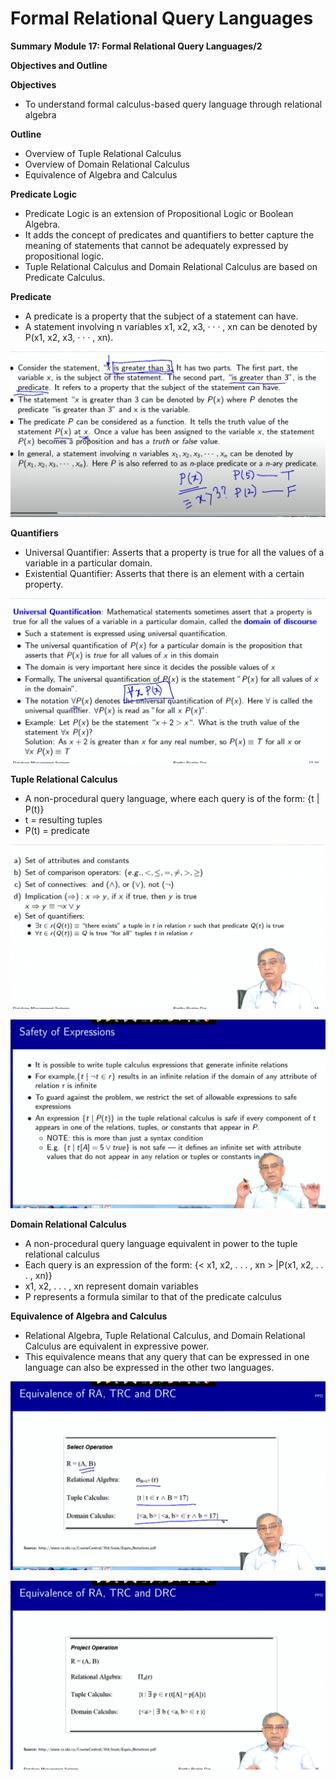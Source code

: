 # Formal Relational Query Languages

**Summary**
**Module 17: Formal Relational Query Languages/2**

**Objectives and Outline**

**Objectives**

* To understand formal calculus-based query language through relational algebra

**Outline**

* Overview of Tuple Relational Calculus
* Overview of Domain Relational Calculus
* Equivalence of Algebra and Calculus

**Predicate Logic**

* Predicate Logic is an extension of Propositional Logic or Boolean Algebra.
* It adds the concept of predicates and quantifiers to better capture the meaning of statements that cannot be adequately expressed by propositional logic.
* Tuple Relational Calculus and Domain Relational Calculus are based on Predicate Calculus.

**Predicate**

* A predicate is a property that the subject of a statement can have.
* A statement involving n variables x1, x2, x3, · · · , xn can be denoted by P(x1, x2, x3, · · · , xn).

![1719153403033](image/Lecture4.2-FormalRelationalQueryLanguages2_annotated/1719153403033.png)

**Quantifiers**

* Universal Quantifier: Asserts that a property is true for all the values of a variable in a particular domain.
* Existential Quantifier: Asserts that there is an element with a certain property.

![1719153604051](image/Lecture4.2-FormalRelationalQueryLanguages2_annotated/1719153604051.png)



**Tuple Relational Calculus**

* A non-procedural query language, where each query is of the form:
  {t | P(t)}
* t = resulting tuples
* P(t) = predicate

![1719154152965](image/Lecture4.2-FormalRelationalQueryLanguages2_annotated/1719154152965.png)


![1719154511867](image/Lecture4.2-FormalRelationalQueryLanguages2_annotated/1719154511867.png)

**Domain Relational Calculus**

* A non-procedural query language equivalent in power to the tuple relational calculus
* Each query is an expression of the form:
  {< x1, x2, . . . , xn > |P(x1, x2, . . . , xn)}
* x1, x2, . . . , xn represent domain variables
* P represents a formula similar to that of the predicate calculus

**Equivalence of Algebra and Calculus**

* Relational Algebra, Tuple Relational Calculus, and Domain Relational Calculus are equivalent in expressive power.
* This equivalence means that any query that can be expressed in one language can also be expressed in the other two languages.


![1719154591184](image/Lecture4.2-FormalRelationalQueryLanguages2_annotated/1719154591184.png)


![1719154609972](image/Lecture4.2-FormalRelationalQueryLanguages2_annotated/1719154609972.png)
